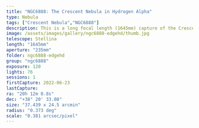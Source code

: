 ```yaml
---
title: "NGC6888: The Crescent Nebula in Hydrogen Alpha"
type: Nebula
tags: ["Crescent Nebula","NGC6888"]
description: This is a long focal length (1645mm) capture of the Crescent Nebula using a narrowband filter to enhace the detail.
image: /assets/images/gallery/ngc6888-edgehd/thumb.jpg
telescope: Stellina
length: "1645mm"
aperture: "235mm"
folder: ngc6888-edgehd
group: "ngc6888"
exposure: 120
lights: 76
sessions: 1
firstCapture: 2022-06-23 
lastCapture:
ra: "20h 12m 0.8s"
dec: "+38° 20' 33.08"
size: "37.439 x 24.5 arcmin"
radius: "0.373 deg"
scale: "0.381 arcsec/pixel"
---
```

